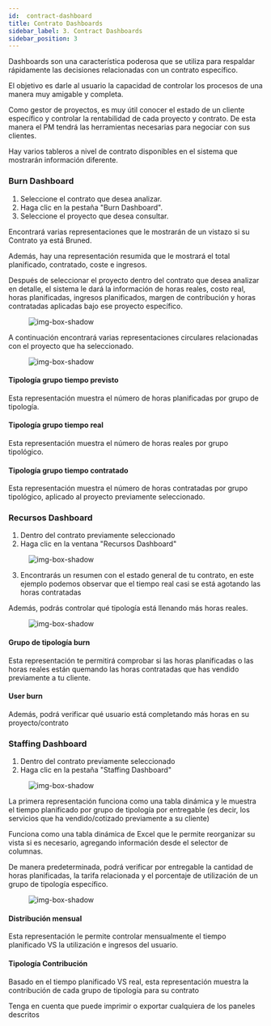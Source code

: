 ```yaml
---
id:  contract-dashboard
title: Contrato Dashboards
sidebar_label: 3. Contract Dashboards
sidebar_position: 3
---
```


Dashboards son una característica poderosa que se utiliza para respaldar rápidamente las decisiones relacionadas con un contrato específico.

El objetivo es darle al usuario la capacidad de controlar los procesos de una manera muy amigable y completa.

Como gestor de proyectos, es muy útil conocer el estado de un cliente específico y controlar la rentabilidad de cada proyecto y contrato. De esta manera el PM tendrá las herramientas necesarias para negociar con sus clientes.

Hay varios tableros a nivel de contrato disponibles en el sistema que mostrarán información diferente.

### Burn Dashboard

1. Seleccione el contrato que desea analizar.
2. Haga clic en la pestaña "Burn Dashboard".
3. Seleccione el proyecto que desea consultar.

Encontrará varias representaciones que le mostrarán de un vistazo si su Contrato ya está Bruned.

Además, hay una representación resumida que le mostrará el total planificado, contratado, coste e ingresos.

Después de seleccionar el proyecto dentro del contrato que desea analizar en detalle, el sistema le dará la información de horas reales, costo real, horas planificadas, ingresos planificados, margen de contribución y horas contratadas aplicadas bajo ese proyecto específico.

<figure>

![img-box-shadow](/img/university/dashboards/contract-dashboard/university-contract-dashboard-1.png)
<figcaption></figcaption>
</figure>

A continuación encontrará varias representaciones circulares relacionadas con el proyecto que ha seleccionado.

<figure>

![img-box-shadow](/img/university/dashboards/contract-dashboard/university-contract-dashboard-2.png)
<figcaption></figcaption>
</figure>

####  Tipología grupo tiempo previsto

Esta representación muestra el número de horas planificadas por grupo de tipología.

#### Tipología grupo tiempo real

Esta representación muestra el número de horas reales por grupo tipológico.

#### Tipología grupo tiempo contratado

Esta representación muestra el número de horas contratadas por grupo tipológico, aplicado al proyecto previamente seleccionado.

### Recursos Dashboard

1. Dentro del contrato previamente seleccionado
2. Haga clic en la ventana "Recursos Dashboard"  

<figure>

![img-box-shadow](/img/university/dashboards/contract-dashboard/university-contract-dashboard-3.png)
<figcaption></figcaption>
</figure>

3. Encontrarás un resumen con el estado general de tu contrato, en este ejemplo podemos observar que el tiempo real casi se está agotando las horas contratadas

Además, podrás controlar qué tipología está llenando más horas reales.

<figure>

![img-box-shadow](/img/university/dashboards/contract-dashboard/university-contract-dashboard-4.png)
<figcaption></figcaption>
</figure>

#### Grupo de tipología burn

Esta representación te permitirá comprobar si las horas planificadas o las horas reales están quemando las horas contratadas que has vendido previamente a tu cliente.

#### User burn

Además, podrá verificar qué usuario está completando más horas en su proyecto/contrato

### Staffing Dashboard

1. Dentro del contrato previamente seleccionado
2. Haga clic en la pestaña "Staffing Dashboard" 
 

<figure>

![img-box-shadow](/img/university/dashboards/contract-dashboard/university-contract-dashboard-5.png)
<figcaption></figcaption>
</figure>

La primera representación funciona como una tabla dinámica y le muestra el tiempo planificado por grupo de tipología por entregable (es decir, los servicios que ha vendido/cotizado previamente a su cliente)

Funciona como una tabla dinámica de Excel que le permite reorganizar su vista si es necesario, agregando información desde el selector de columnas.

De manera predeterminada, podrá verificar por entregable la cantidad de horas planificadas, la tarifa relacionada y el porcentaje de utilización de un grupo de tipología específico.

<figure>

![img-box-shadow](/img/university/dashboards/contract-dashboard/university-contract-dashboard-6.png)
<figcaption></figcaption>
</figure>

#### Distribución mensual

Esta representación le permite controlar mensualmente el tiempo planificado VS la utilización e ingresos del usuario.

#### Tipología Contribución

Basado en el tiempo planificado VS real, esta representación muestra la contribución de cada grupo de tipología para su contrato

Tenga en cuenta que puede imprimir o exportar cualquiera de los paneles descritos